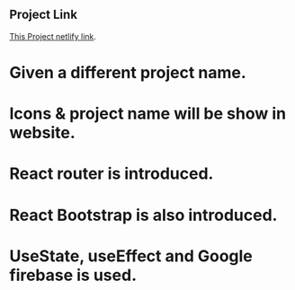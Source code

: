 ## Project Link

[This Project netlify link](https://creative-syrniki-e6904f.netlify.app/).

# Given a different project name.

# Icons & project name will be show in website.

# React router is introduced.

# React Bootstrap is also introduced.

# UseState, useEffect and Google firebase is used.
